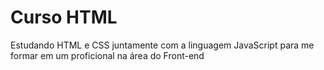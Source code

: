 # Curso HTML
 
Estudando HTML e CSS juntamente com a linguagem JavaScript para me formar em um proficional na área do Front-end